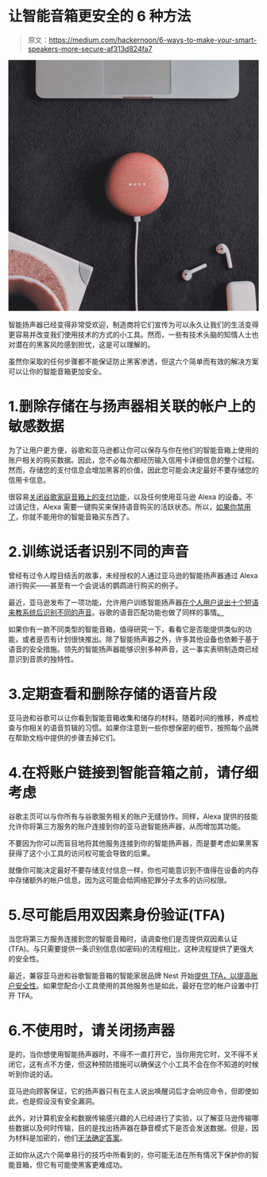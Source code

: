 # 让智能音箱更安全的 6 种方法

> 原文：<https://medium.com/hackernoon/6-ways-to-make-your-smart-speakers-more-secure-af313d824fa7>

![](img/39e4af6ce002eeabcd029eeac510818d.png)

智能扬声器已经变得非常受欢迎，制造商将它们宣传为可以永久让我们的生活变得更容易并改变我们使用技术的方式的小工具。然而，一些有技术头脑的知情人士也对潜在的黑客风险感到担忧，这是可以理解的。

虽然你采取的任何步骤都不能保证防止黑客渗透，但这六个简单而有效的解决方案可以让你的智能音箱更加安全。

# 1.删除存储在与扬声器相关联的帐户上的敏感数据

为了让用户更方便，谷歌和亚马逊都让你可以保存与你在他们的智能音箱上使用的账户相关的购买数据。因此，您不必每次都经历输入信用卡详细信息的整个过程。然而，存储您的支付信息会增加黑客的价值，因此您可能会决定最好不要存储您的信用卡信息。

很容易[关闭谷歌家庭音箱上的支付功能](https://support.google.com/googlehome/answer/7276665?hl=en)，以及任何使用亚马逊 Alexa 的设备。不过请记住，Alexa 需要一键购买来保持语音购买的活跃状态。所以，[如果你禁用了](https://www.amazon.com/gp/help/customer/display.html?nodeId=201952610)，你就不能用你的智能音箱买东西了。

# 2.训练说话者识别不同的声音

曾经有过令人瞠目结舌的故事，未经授权的人通过亚马逊的智能扬声器通过 Alexa 进行购买——甚至有一个会说话的鹦鹉进行购买的例子。

最近，亚马逊发布了一项功能，允许用户训练智能扬声器[在个人用户说出十个短语来教系统后识别不同的声音](https://www.howtogeek.com/329669/how-to-train-alexa-to-recognize-different-voices-and-give-more-personalized-answers/)。谷歌的语音匹配功能也做了同样的事情[。](https://support.google.com/googlehome/answer/7323910?hl=en)

如果你有一款不同类型的智能音箱，值得研究一下，看看它是否能提供类似的功能，或者是否有计划很快推出。除了智能扬声器之外，许多其他设备也依赖于基于语音的安全措施。领先的智能扬声器能够识别多种声音，这一事实表明制造商已经意识到音质的独特性。

# 3.定期查看和删除存储的语音片段

亚马逊和谷歌可以让你看到智能音箱收集和储存的材料。随着时间的推移，养成检查与你相关的语音剪辑的习惯。如果你注意到一些你想保密的细节，按照每个品牌在帮助文档中提供的步骤去掉它们。

# 4.在将账户链接到智能音箱之前，请仔细考虑

谷歌主页可以与你所有与谷歌服务相关的账户无缝协作。同样，Alexa 提供的技能允许你将第三方服务的账户连接到你的亚马逊智能扬声器，从而增加其功能。

不要因为你可以而盲目地将其他服务连接到你的智能扬声器，而是要考虑如果黑客获得了这个小工具的访问权可能会导致的后果。

就像你可能决定最好不要存储支付信息一样，你也可能意识到不值得在设备的内存中存储额外的帐户信息，因为这可能会给网络犯罪分子太多的访问权限。

# 5.尽可能启用双因素身份验证(TFA)

当您将第三方服务连接到您的智能音箱时，请调查他们是否提供双因素认证(TFA)。与只需要提供一条识别信息(如密码)的流程相比，这种流程提供了更强大的安全性。

最近，兼容亚马逊和谷歌智能音箱的智能家居品牌 Nest 开始[提供 TFA，以提高账户安全性](https://www.cnet.com/news/nest-secures-your-home-smarter-with-two-factor-authentication/)。如果您配合小工具使用的其他服务也是如此，最好在您的帐户设置中打开 TFA。

# 6.不使用时，请关闭扬声器

是的，当你想使用智能扬声器时，不得不一直打开它，当你用完它时，又不得不关闭它，这有点不方便，但这种预防措施可以确保这个小工具不会在你不知道的时候听到你说的话。

亚马逊向顾客保证，它的扬声器只有在主人说出唤醒词后才会响应命令，但即使如此，也是假设没有安全漏洞。

此外，对计算机安全和数据传输感兴趣的人已经进行了实验，以了解亚马逊传输哪些数据以及何时传输，目的是找出扬声器在静音模式下是否会发送数据。但是，因为材料是加密的，他们[无法确定答案](https://www.iot-tests.org/2017/06/careless-whisper-does-amazon-echo-send-data-in-silent-mode/)。

正如你从这六个简单易行的技巧中所看到的，你可能无法在所有情况下保护你的智能音箱，但它有可能使黑客更难成功。